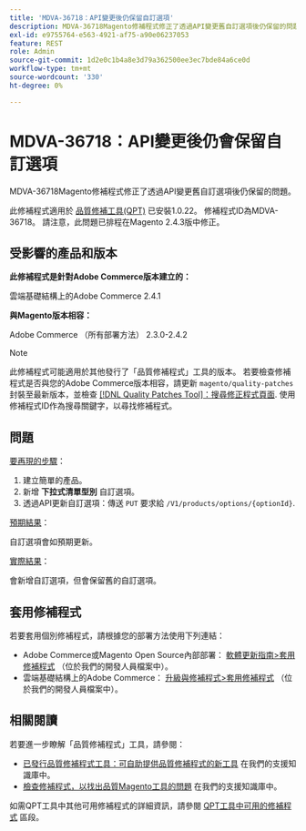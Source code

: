 ```yaml
---
title: 'MDVA-36718：API變更後仍保留自訂選項'
description: MDVA-36718Magento修補程式修正了透過API變更舊自訂選項後仍保留的問題。
exl-id: e9755764-e563-4921-af75-a90e06237053
feature: REST
role: Admin
source-git-commit: 1d2e0c1b4a8e3d79a362500ee3ec7bde84a6ce0d
workflow-type: tm+mt
source-wordcount: '330'
ht-degree: 0%

---
```


# MDVA-36718：API變更後仍會保留自訂選項

MDVA-36718Magento修補程式修正了透過API變更舊自訂選項後仍保留的問題。

此修補程式適用於 [品質修補工具(QPT)](/help/announcements/adobe-commerce-announcements/magento-quality-patches-released-new-tool-to-self-serve-quality-patches.md) 已安裝1.0.22。 修補程式ID為MDVA-36718。 請注意，此問題已排程在Magento 2.4.3版中修正。

## 受影響的產品和版本

**此修補程式是針對Adobe Commerce版本建立的：**

雲端基礎結構上的Adobe Commerce 2.4.1

**與Magento版本相容：**

Adobe Commerce （所有部署方法） 2.3.0-2.4.2

>[!NOTE]
>
>此修補程式可能適用於其他發行了「品質修補程式」工具的版本。 若要檢查修補程式是否與您的Adobe Commerce版本相容，請更新 `magento/quality-patches` 封裝至最新版本，並檢查 [[!DNL Quality Patches Tool]：搜尋修正程式頁面](https://devdocs.magento.com/quality-patches/tool.html#patch-grid). 使用修補程式ID作為搜尋關鍵字，以尋找修補程式。

## 問題

<u>要再現的步驟</u>：

1. 建立簡單的產品。
1. 新增 **下拉式清單型別** 自訂選項。
1. 透過API更新自訂選項：傳送 `PUT` 要求給 `/V1/products/options/{optionId}`.

<u>預期結果</u>：

自訂選項會如預期更新。

<u>實際結果</u>：

會新增自訂選項，但會保留舊的自訂選項。

## 套用修補程式

若要套用個別修補程式，請根據您的部署方法使用下列連結：

* Adobe Commerce或Magento Open Source內部部署： [軟體更新指南>套用修補程式](https://devdocs.magento.com/guides/v2.4/comp-mgr/patching.html) （位於我們的開發人員檔案中）。
* 雲端基礎結構上的Adobe Commerce： [升級與修補程式>套用修補程式](https://devdocs.magento.com/cloud/project/project-patch.html) （位於我們的開發人員檔案中）。

## 相關閱讀

若要進一步瞭解「品質修補程式」工具，請參閱：

* [已發行品質修補程式工具：可自助提供品質修補程式的新工具](/help/announcements/adobe-commerce-announcements/magento-quality-patches-released-new-tool-to-self-serve-quality-patches.md) 在我們的支援知識庫中。
* [檢查修補程式，以找出品質Magento工具的問題](/help/support-tools/patches-available-in-qpt-tool/check-patch-for-magento-issue-with-magento-quality-patches.md) 在我們的支援知識庫中。

如需QPT工具中其他可用修補程式的詳細資訊，請參閱 [QPT工具中可用的修補程式](https://support.magento.com/hc/en-us/sections/360010506631-Patches-available-in-QPT-tool-) 區段。
